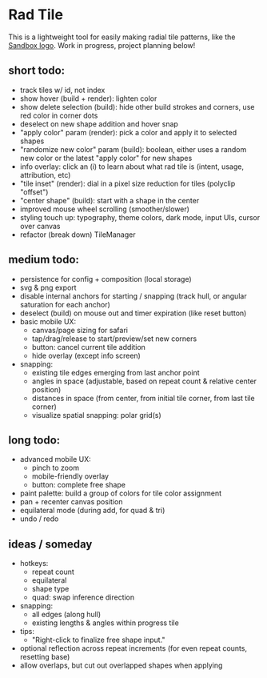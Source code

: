 # Rad Tile

This is a lightweight tool for easily making radial tile patterns, like the [Sandbox logo](https://sandbox.is). Work in progress, project planning below!

## short todo:

-   track tiles w/ id, not index
-   show hover (build + render): lighten color
-   show delete selection (build): hide other build strokes and corners, use red color in corner dots
-   deselect on new shape addition and hover snap
-   "apply color" param (render): pick a color and apply it to selected shapes
-   "randomize new color" param (build): boolean, either uses a random new color or the latest "apply color" for new shapes
-   info overlay: click an (i) to learn about what rad tile is (intent, usage, attribution, etc)
-   "tile inset" (render): dial in a pixel size reduction for tiles (polyclip "offset")
-   "center shape" (build): start with a shape in the center
-   improved mouse wheel scrolling (smoother/slower)
-   styling touch up: typography, theme colors, dark mode, input UIs, cursor over canvas
-   refactor (break down) TileManager

## medium todo:

-   persistence for config + composition (local storage)
-   svg & png export
-   disable internal anchors for starting / snapping (track hull, or angular saturation for each anchor)
-   deselect (build) on mouse out and timer expiration (like reset button)
-   basic mobile UX:
    -   canvas/page sizing for safari
    -   tap/drag/release to start/preview/set new corners
    -   button: cancel current tile addition
    -   hide overlay (except info screen)
-   snapping:
    -   existing tile edges emerging from last anchor point
    -   angles in space (adjustable, based on repeat count & relative center position)
    -   distances in space (from center, from initial tile corner, from last tile corner)
    -   visualize spatial snapping: polar grid(s)

## long todo:

-   advanced mobile UX:
    -   pinch to zoom
    -   mobile-friendly overlay
    -   button: complete free shape
-   paint palette: build a group of colors for tile color assignment
-   pan + recenter canvas position
-   equilateral mode (during add, for quad & tri)
-   undo / redo

## ideas / someday

-   hotkeys:
    -   repeat count
    -   equilateral
    -   shape type
    -   quad: swap inference direction
-   snapping:
    -   all edges (along hull)
    -   existing lengths & angles within progress tile
-   tips:
    -   "Right-click to finalize free shape input."
-   optional reflection across repeat increments (for even repeat counts, resetting base)
-   allow overlaps, but cut out overlapped shapes when applying

